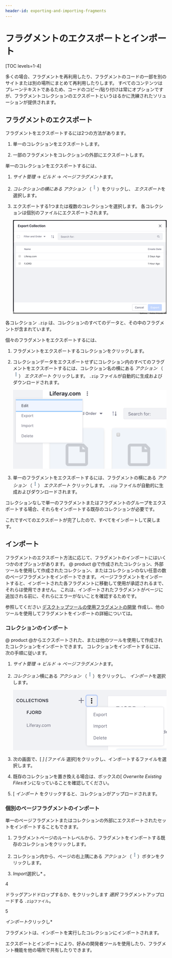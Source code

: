 ```yaml
---
header-id: exporting-and-importing-fragments
---
```


# フラグメントのエクスポートとインポート

[TOC levels=1-4]

多くの場合、フラグメントを再利用したり、フラグメントのコードの一部を別のサイトまたは別の場所にまとめて再利用したりします。 すべてのコンテンツはプレーンテキストであるため、コードのコピー/貼り付けは常にオプションですが、フラグメントコレクションのエクスポートというはるかに洗練されたソリューションが提供されます。

## フラグメントのエクスポート

フラグメントをエクスポートするには2つの方法があります。

1.  単一のコレクションをエクスポートします。

2.  一部のフラグメントをコレクションの外部にエクスポートします。

単一のコレクションをエクスポートするには、

1.  *サイト管理* → *ビルド* → *ページフラグメント*ます。

2.  *コレクションの横にある* *アクション* （![Actions](../../../../../../images/icon-actions.png)）をクリックし、 *エクスポート*を選択します。

3.  エクスポートする1つまたは複数のコレクションを選択します。 各コレクションは個別のファイルにエクスポートされます。

    ![図1：エクスポートするコレクションを選択します。](../../../../../../images/collections-export.png)

各コレクション `.zip` は、コレクションのすべてのデータと、その中のフラグメントが含まれています。

個々のフラグメントをエクスポートするには、

1.  フラグメントをエクスポートするコレクションをクリックします。

2.  コレクションデータをエクスポートせずにコレクション内のすべてのフラグメントをエクスポートするには、コレクション名の横にある *アクション* （![Actions](../../../../../../images/icon-actions.png)） *エクスポート* クリックします。 `.zip` ファイルが自動的に生成およびダウンロードされます。

    ![図2：コレクション内のすべてのフラグメントのエクスポート。](../../../../../../images/fragments-export-individual.png)

3.  単一のフラグメントをエクスポートするには、フラグメントの横にある *アクション* （![Actions](../../../../../../images/icon-actions.png)） *エクスポート* クリックします。 `.zip` ファイルが自動的に生成およびダウンロードされます。

コレクションなしで単一のフラグメントまたはフラグメントのグループをエクスポートする場合、それらをインポートする既存のコレクションが必要です。

これですべてのエクスポートが完了したので、すべてをインポートして戻します。

## インポート

フラグメントのエクスポート方法に応じて、フラグメントのインポートにはいくつかのオプションがあります。 @ product @で作成されたコレクション、外部ツールを使用して作成されたコレクション、またはコレクションのない任意の数のページフラグメントをインポートできます。 ページフラグメントをインポートすると、インポートされた各フラグメントに移動して使用が承認されるまで、それらは使用できません。 これは、インポートされたフラグメントがページに追加される前に、それらにエラーがないことを確認するためです。

参照してください [デスクトップツールの使用フラグメントの開発](/docs/7-1/tutorials/-/knowledge_base/t/recommendations-and-best-practices#developing-a-fragment-using-desktop-tools) 作成し、他のツールを使用してフラグメントをインポートの詳細については。

### コレクションのインポート

@ product @からエクスポートされた、または他のツールを使用して作成されたコレクションをインポートできます。 コレクションをインポートするには、次の手順に従います。

1.  *サイト管理* → *ビルド* → *ページフラグメント*ます。

2.  *コレクション*横にある *アクション* （![Actions](../../../../../../images/icon-actions.png)）をクリックし、 *インポート*を選択します。

    ![図3：コレクションのインポートとエクスポートには、単一のメニューからアクセスします。](../../../../../../images/collections-import.png)

3.  次の画面で、[ *] [ファイル* 選択]をクリックし、インポートするファイルを選択します。

4.  既存のコレクションを置き換える場合は、ボックスの[ *Overwrite Existing Files*オンになっていることを確認してください。

5.  [ *インポート* をクリックすると、コレクションがアップロードされます。

### 個別のページフラグメントのインポート

単一のページフラグメントまたはコレクションの外部にエクスポートされたセットをインポートすることもできます。

1.  フラグメントページのルートレベルから、フラグメントをインポートする既存のコレクションをクリックします。

2.  コレクション内から、ページの右上隅にある *アクション* （![Actions](../../../../../../images/icon-actions.png)）ボタンをクリックします。

3.  *Import*選択し* 。</p></li>

4

ドラッグアンドドロップするか、をクリックします *選択* フラグメントアップロードする `.zipファイル`。

5

*インポート*クリックし*</p></li> </ol>

フラグメントは、インポートを実行したコレクションにインポートされます。

エクスポートとインポートにより、好みの開発者ツールを使用したり、フラグメント機能を他の場所で共有したりできます。
